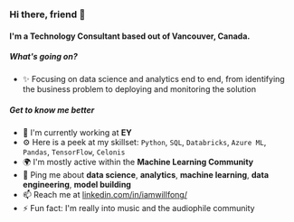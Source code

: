 ### Hi there, friend 👋

#### I'm a Technology Consultant based out of Vancouver, Canada.

##### What's going on?

- ✨ Focusing on data science and analytics end to end, from identifying the business problem to deploying and monitoring the solution

##### Get to know me better

- 🏢 I'm currently working at **EY**
- ⚙️ Here is a peek at my skillset: `Python`, `SQL`, `Databricks`, `Azure ML`, `Pandas`, `TensorFlow`, `Celonis`
- 🌍 I'm mostly active within the **Machine Learning Community**
- 💬 Ping me about **data science**, **analytics**, **machine learning**, **data engineering**, **model building**
- 📫 Reach me at [linkedin.com/in/iamwillfong/](https://linkedin.com/in/iamwillfong/)
- ⚡️ Fun fact: I'm really into music and the audiophile community

<!--
**will-fong/will-fong** is a ✨ _special_ ✨ repository because its `README.md` (this file) appears on your GitHub profile.

Here are some ideas to get you started:

- 🔭 I’m currently working on ...
- 🌱 I’m currently learning ...
- 👯 I’m looking to collaborate on ...
- 🤔 I’m looking for help with ...
- 💬 Ask me about ...
- 📫 How to reach me: ...
- 😄 Pronouns: ...
- ⚡ Fun fact: ...
-->
